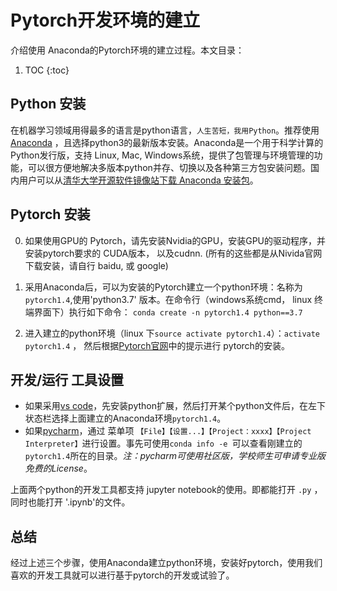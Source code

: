 # Pytorch开发环境的建立

介绍使用 Anaconda的Pytorch环境的建立过程。本文目录：

1. TOC
{:toc}

## Python 安装
在机器学习领域用得最多的语言是python语言，`人生苦短，我用Python`。推荐使用 [Anaconda](https://www.anaconda.com/) ，且选择python3的最新版本安装。Anaconda是一个用于科学计算的Python发行版，支持 Linux, Mac, Windows系统，提供了包管理与环境管理的功能，可以很方便地解决多版本python并存、切换以及各种第三方包安装问题。国内用户可以从[清华大学开源软件镜像站下载 Anaconda 安装包]( https://mirrors.tuna.tsinghua.edu.cn/anaconda/archive/)。

## Pytorch 安装
0. 如果使用GPU的 Pytorch，请先安装Nvidia的GPU，安装GPU的驱动程序，并安装pytorch要求的 CUDA版本， 以及cudnn. (所有的这些都是从Nivida官网下载安装，请自行 baidu, 或 google)

1. 采用Anaconda后，可以为安装的Pytorch建立一个python环境：名称为`pytorch1.4`,使用'python3.7' 版本。在命令行（windows系统cmd， linux 终端界面下）执行如下命令：
`conda create -n pytorch1.4 python==3.7`  

2. 进入建立的python环境（linux 下`source activate pytorch1.4`）：`activate pytorch1.4` ， 然后根据[Pytorch官网](https://pytorch.org/)中的提示进行 pytorch的安装。

## 开发/运行 工具设置
+ 如果采用[vs code](https://code.visualstudio.com/)，先安装python扩展，然后打开某个python文件后，在左下状态栏选择上面建立的Anaconda环境`pytorch1.4`。
+ 如果[pycharm](https://www.jetbrains.com/pycharm/)，通过 菜单项 `【File】【设置...】【Project：xxxx】【Project Interpreter】`进行设置。事先可使用`conda info -e `可以查看刚建立的 `pytorch1.4`所在的目录。*注：pycharm可使用社区版，学校师生可申请专业版免费的License*。

上面两个python的开发工具都支持 jupyter notebook的使用。即都能打开 `.py` ，同时也能打开 '.ipynb'的文件。

## 总结
经过上述三个步骤，使用Anaconda建立python环境，安装好pytorch，使用我们喜欢的开发工具就可以进行基于pytorch的开发或试验了。


